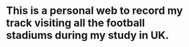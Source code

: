 # This is a personal web to record my track visiting all the football stadiums during my study in UK.
